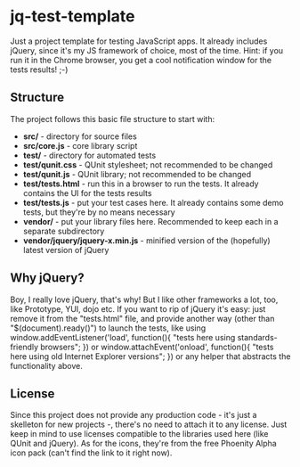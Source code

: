 # jq-test-template
Just a project template for testing JavaScript apps. It already includes jQuery, since it's my JS framework of choice, most of the time.
Hint: if you run it in the Chrome browser, you get a cool notification window for the tests results! ;-)

## Structure
The project follows this basic file structure to start with:

* <strong>src/</strong> - directory for source files
* <strong>src/core.js</strong> - core library script
* <strong>test/</strong> - directory for automated tests
* <strong>test/qunit.css</strong> - QUnit stylesheet; not recommended to be changed
* <strong>test/qunit.js</strong> - QUnit library; not recommended to be changed
* <strong>test/tests.html</strong> - run this in a browser to run the tests. It already contains the UI for the tests results
* <strong>test/tests.js</strong> - put your test cases here. It already contains some demo tests, but they're by no means necessary
* <strong>vendor/</strong> - put your library files here. Recommended to keep each in a separate subdirectory
* <strong>vendor/jquery/jquery-x.min.js</strong> - minified version of the (hopefully) latest version of jQuery

## Why jQuery?
Boy, I really love jQuery, that's why! But I like other frameworks a lot, too, like Prototype, YUI, dojo etc.
If you want to rip of jQuery it's easy: just remove it from the "tests.html" file, and provide another way (other than "$(document).ready()") to launch the tests,
like using
    window.addEventListener('load', function(){ "tests here using standards-friendly browsers"; })
or
    window.attachEvent('onload', function(){ "tests here using old Internet Explorer versions"; })
or any helper that abstracts the functionality above.


## License
Since this project does not provide any production code - it's just a skelleton for new projects -, there's no need to attach it to any license.
Just keep in mind to use licenses compatible to the libraries used here (like QUnit and jQuery).
As for the icons, they're from the free Phoenity Alpha icon pack (can't find the link to it right now).
